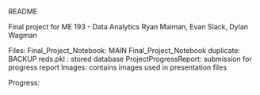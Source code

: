 README

Final project for ME 193 - Data Analytics
Ryan Maiman, Evan Slack, Dylan Wagman

Files:
Final_Project_Notebook: MAIN
Final_Project_Notebook duplicate: BACKUP
reds.pkl : stored database
ProjectProgressReport: submission for progress report
Images: contains images used in presentation files

Progress: